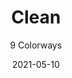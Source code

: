 ---
image_primary: "img/product_main_17_clean1.JPG"
image_secondary: "img/colorway_17_(1)_Clean-01-SMART.jpg"
description: "CLEAN%20is%20a%20micro-basket%20weave%20pattern%20using%20state-of-the-art%20bleach%20cleanable%20yarns.%A0CLEAN%20is%20engineered%20for%20spaces%20that%20require%20both%20extreme%20durability%20and%20ultimate%20ease%20of%20use.%20Moisture%20barrier%20available.%A0"
tags: 
  - "Textiles"
designer: "Joseph Noble"
href: "https://www.josephnoble.com/collections/clean/"
title: "Clean"
subtitle: "9 Colorways"
category: "Textiles"
manufacturer: "Joseph Noble"
slug: "/manufacturers/joseph-noble/textiles/joseph-noble-clean"
date: "2021-05-10"
---